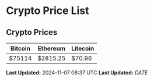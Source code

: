 # Crypto Price List

## Crypto Prices
| Bitcoin | Ethereum | Litecoin |
| ------- | -------- | -------- |
| $75114 | $2815.25 | $70.96 |
**Last Updated:** 2024-11-07 08:37 UTC
**Last Updated:** $DATE$
